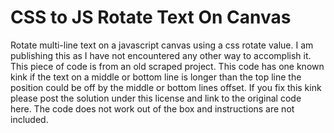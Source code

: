 # CSS to JS Rotate Text On Canvas

Rotate multi-line text on a javascript canvas using a css rotate value. I am publishing this as I have not encountered any
other way to accomplish it. This piece of code is from an old scraped project. This code has one known kink if the text on a
middle or bottom line is longer than the top line the position could be off by the middle or bottom lines offset. If you fix
this kink please post the solution under this license and link to the original code here. The code does not work out of the
box and instructions are not included.
